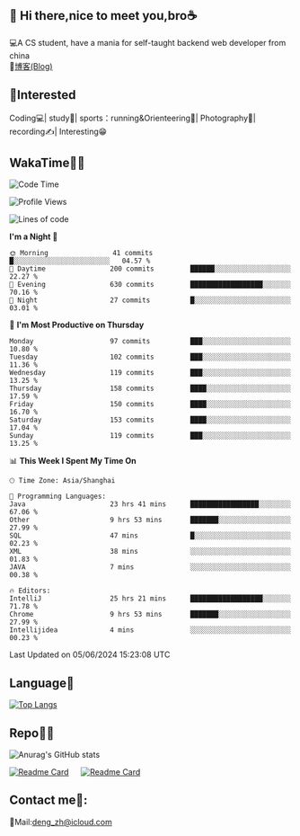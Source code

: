 👋 Hi there,nice to meet you,bro☕
---
💻A CS student, have a mania for self-taught backend web developer from china   
📌[博客(Blog)](https://github.com/HealUP/MyBlog)

 <!-- waka-box start -->
 <!-- waka-box end -->
 
🧲**Interested**
--
Coding💻| study📖| sports：running&Orienteering🏃‍| Photography📸| recording✍️| Interesting😁

WakaTime👨‍💻
---
<!--START_SECTION:waka-->
![Code Time](http://img.shields.io/badge/Code%20Time-1%2C252%20hrs%2038%20mins-blue)

![Profile Views](http://img.shields.io/badge/Profile%20Views-0-blue)

![Lines of code](https://img.shields.io/badge/From%20Hello%20World%20I%27ve%20Written-205.0%20thousand%20lines%20of%20code-blue)

**I'm a Night 🦉** 

```text
🌞 Morning                41 commits          █░░░░░░░░░░░░░░░░░░░░░░░░   04.57 % 
🌆 Daytime                200 commits         ██████░░░░░░░░░░░░░░░░░░░   22.27 % 
🌃 Evening                630 commits         ██████████████████░░░░░░░   70.16 % 
🌙 Night                  27 commits          █░░░░░░░░░░░░░░░░░░░░░░░░   03.01 % 
```
📅 **I'm Most Productive on Thursday** 

```text
Monday                   97 commits          ███░░░░░░░░░░░░░░░░░░░░░░   10.80 % 
Tuesday                  102 commits         ███░░░░░░░░░░░░░░░░░░░░░░   11.36 % 
Wednesday                119 commits         ███░░░░░░░░░░░░░░░░░░░░░░   13.25 % 
Thursday                 158 commits         ████░░░░░░░░░░░░░░░░░░░░░   17.59 % 
Friday                   150 commits         ████░░░░░░░░░░░░░░░░░░░░░   16.70 % 
Saturday                 153 commits         ████░░░░░░░░░░░░░░░░░░░░░   17.04 % 
Sunday                   119 commits         ███░░░░░░░░░░░░░░░░░░░░░░   13.25 % 
```


📊 **This Week I Spent My Time On** 

```text
🕑︎ Time Zone: Asia/Shanghai

💬 Programming Languages: 
Java                     23 hrs 41 mins      █████████████████░░░░░░░░   67.06 % 
Other                    9 hrs 53 mins       ███████░░░░░░░░░░░░░░░░░░   27.99 % 
SQL                      47 mins             █░░░░░░░░░░░░░░░░░░░░░░░░   02.23 % 
XML                      38 mins             ░░░░░░░░░░░░░░░░░░░░░░░░░   01.83 % 
JAVA                     7 mins              ░░░░░░░░░░░░░░░░░░░░░░░░░   00.38 % 

🔥 Editors: 
IntelliJ                 25 hrs 21 mins      ██████████████████░░░░░░░   71.78 % 
Chrome                   9 hrs 53 mins       ███████░░░░░░░░░░░░░░░░░░   27.99 % 
Intellijidea             4 mins              ░░░░░░░░░░░░░░░░░░░░░░░░░   00.23 % 
```


 Last Updated on 05/06/2024 15:23:08 UTC
<!--END_SECTION:waka-->

Language🚀
---
[![Top Langs](https://github-readme-stats.vercel.app/api/top-langs/?username=HealUP&layout=compact&hide_border=true)](https://github.com/HealUP)

Repo🧑‍💻
---
![Anurag's GitHub stats](https://github-readme-stats.vercel.app/api?username=HealUP&count_private=true&show_icons=true&theme=gruvbox&hide_border=true) 

[![Readme Card](https://github-readme-stats.vercel.app/api/pin/?username=HealUP&repo=InternetEy&theme=transparent)](https://github.com/HealUP/InternetEy) &emsp;
[![Readme Card](https://github-readme-stats.vercel.app/api/pin/?username=HealUP&repo=CampusExperience&theme=transparent)](https://github.com/HealUP/CampusExperience)


Contact me📱:
---
📮Mail:deng_zh@icloud.com  
